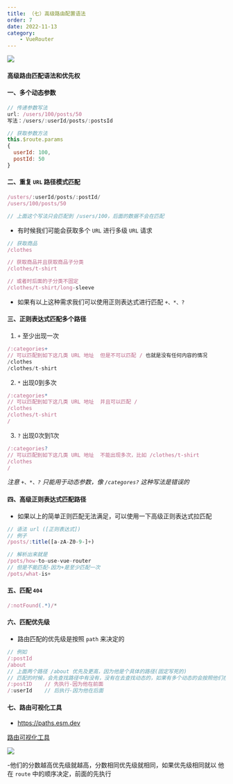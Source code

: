 ```yaml
---
title: （七）高级路由配置语法
order: 7
date: 2022-11-13
category:
    - VueRouter
---
```


![](https://image.zswei.xyz/img/202211131605925.png)

#### 高级路由匹配语法和优先权

#### 一、多个动态参数
```js
// 传递参数写法
url: /users/100/posts/50
写法：/users/:userId/posts/:postsId

// 获取参数方法
this.$route.params
{
  userId: 100,
  postId: 50
}
```

#### 二、重复 `URL` 路径模式匹配
```js
/usters/:userId/posts/:postId/
/users/100/posts/50

// 上面这个写法只会匹配到 /users/100，后面的数据不会在匹配
```
- 有时候我们可能会获取多个 `URL` 进行多级 `URL` 请求
```js
// 获取商品
/clothes

// 获取商品并且获取商品子分类
/clothes/t-shirt

// 或者时后面的子分类不固定
/clothes/t-shirt/long-sleeve
```
- 如果有以上这种需求我们可以使用正则表达式进行匹配 `+、*、?`

#### 三、正则表达式匹配多个路径
1. `+` 至少出现一次
```js
/:categories+
// 可以匹配到如下这几类 URL 地址  但是不可以匹配 / 也就是没有任何内容的情况
/clothes
/clothes/t-shirt
```

2. `*` 出现0到多次
```js
/:categories*
// 可以匹配到如下这几类 URL 地址  并且可以匹配 /
/clothes
/clothes/t-shirt
/
```

3. `?` 出现0次到1次
```js
/:categories?
// 可以匹配到如下这几类 URL 地址  不能出现多次，比如 /clothes/t-shirt
/clothes
/
```
*注意 `+、*、?` 只能用于动态参数，像 `/categores?` 这种写法是错误的*

#### 四、高级正则表达式匹配路径
- 如果以上的简单正则匹配无法满足，可以使用一下高级正则表达式拉匹配
```js
// 语法 url ([正则表达式])
// 例子
/posts/:title([a-zA-Z0-9-]+)

// 解析出来就是
/pots/how-to-use-vue-router
// 但是不能匹配-因为+是至少匹配一次
/pots/what-is+
```

#### 五、匹配 `404`
```js
/:notFound(.*)/*
```


#### 六、匹配优先级
- 路由匹配的优先级是按照 `path` 来决定的
```js
// 例如
/:postId
/about
// 上面两个路径 /about 优先及更高，因为他是个具体的路径(固定写死的)
// 匹配的时候，会先查找路径中有没有，没有在去查找动态的，如果有多个动态的会按照他们在route中的顺序决定
/:postID    // 先执行-因为他在前面
/:userId    // 后执行-因为他在后面
```


#### 七、路由可视化工具
- https://paths.esm.dev

[路由可视化工具](https://paths.esm.dev)

![](https://image.zswei.xyz/img/202211131639742.png)

-他们的分数越高优先级就越高，分数相同优先级就相同，如果优先级相同就以 他在 `route` 中的顺序决定，前面的先执行